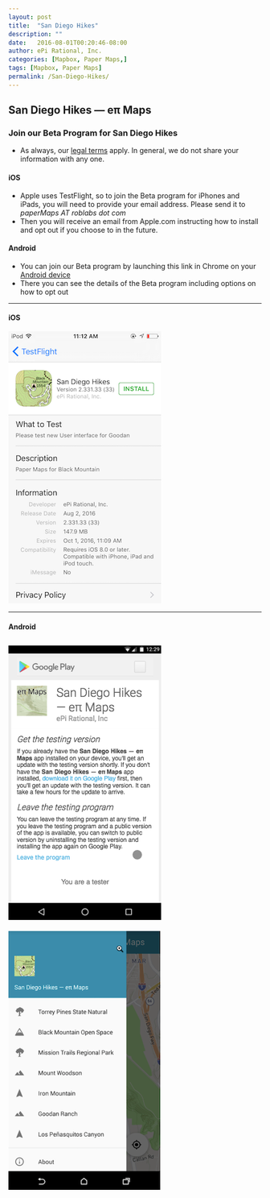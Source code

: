 ```yaml
---
layout: post
title:  "San Diego Hikes"
description: ""
date:   2016-08-01T00:20:46-08:00
author: ePi Rational, Inc.
categories: [Mapbox, Paper Maps,]
tags: [Mapbox, Paper Maps]
permalink: /San-Diego-Hikes/
---
```


## San Diego Hikes — eπ Maps

### Join our Beta Program for San Diego Hikes
* As always, our [legal terms][legal] apply.  In general, we do not share your information with any one.  

#### iOS
* Apple uses TestFlight, so to join the Beta program for iPhones and iPads, you will need to provide your email address.  Please send it to _paperMaps *AT* roblabs dot com_
* Then you will receive an email from Apple.com instructing how to install and opt out if you choose to in the future.

#### Android
* You can join our Beta program by launching this link in Chrome on your  [Android device][beta]
* There you can see the details of the Beta program including options on how to opt out

-----

#### iOS

![epi-beta-ios](../assets/img/epi-beta-ios.png)

-----

#### Android

![epi-beta-android](../assets/img/epi-beta.png)
-----

![screen shot](../assets/img/goodan-los.png)

[beta]: https://play.google.com/apps/testing/com.roblabs.papermaps.sandiego
[legal]:  https://www.mapbox.com/privacy
[OpenStreetMap]: http://www.openstreetmap.org/copyright/
[SanDiego]: http://www.sandiego.gov/
[Apple Maps]: http://gspe21.ls.apple.com/html/attribution-12.html
[tsg]:  http://www.timestampgenerator.com
